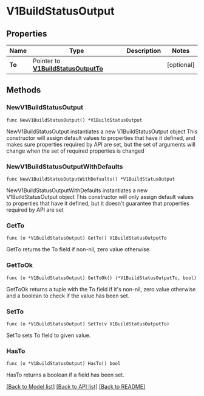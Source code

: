 # V1BuildStatusOutput

## Properties

Name | Type | Description | Notes
------------ | ------------- | ------------- | -------------
**To** | Pointer to [**V1BuildStatusOutputTo**](V1BuildStatusOutputTo.md) |  | [optional] 

## Methods

### NewV1BuildStatusOutput

`func NewV1BuildStatusOutput() *V1BuildStatusOutput`

NewV1BuildStatusOutput instantiates a new V1BuildStatusOutput object
This constructor will assign default values to properties that have it defined,
and makes sure properties required by API are set, but the set of arguments
will change when the set of required properties is changed

### NewV1BuildStatusOutputWithDefaults

`func NewV1BuildStatusOutputWithDefaults() *V1BuildStatusOutput`

NewV1BuildStatusOutputWithDefaults instantiates a new V1BuildStatusOutput object
This constructor will only assign default values to properties that have it defined,
but it doesn't guarantee that properties required by API are set

### GetTo

`func (o *V1BuildStatusOutput) GetTo() V1BuildStatusOutputTo`

GetTo returns the To field if non-nil, zero value otherwise.

### GetToOk

`func (o *V1BuildStatusOutput) GetToOk() (*V1BuildStatusOutputTo, bool)`

GetToOk returns a tuple with the To field if it's non-nil, zero value otherwise
and a boolean to check if the value has been set.

### SetTo

`func (o *V1BuildStatusOutput) SetTo(v V1BuildStatusOutputTo)`

SetTo sets To field to given value.

### HasTo

`func (o *V1BuildStatusOutput) HasTo() bool`

HasTo returns a boolean if a field has been set.


[[Back to Model list]](../README.md#documentation-for-models) [[Back to API list]](../README.md#documentation-for-api-endpoints) [[Back to README]](../README.md)


